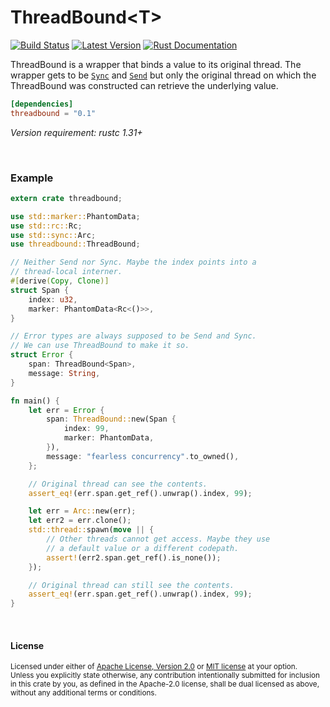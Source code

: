 ThreadBound\<T\>
================

[![Build Status](https://img.shields.io/github/workflow/status/dtolnay/threadbound/CI/master)](https://github.com/dtolnay/threadbound/actions?query=branch%3Amaster)
[![Latest Version](https://img.shields.io/crates/v/threadbound.svg)](https://crates.io/crates/threadbound)
[![Rust Documentation](https://img.shields.io/badge/api-rustdoc-blue.svg)](https://docs.rs/threadbound)

ThreadBound is a wrapper that binds a value to its original thread. The wrapper
gets to be [`Sync`] and [`Send`] but only the original thread on which the
ThreadBound was constructed can retrieve the underlying value.

[`Sync`]: https://doc.rust-lang.org/std/marker/trait.Sync.html
[`Send`]: https://doc.rust-lang.org/std/marker/trait.Send.html

```toml
[dependencies]
threadbound = "0.1"
```

*Version requirement: rustc 1.31+*

<br>

### Example

```rust
extern crate threadbound;

use std::marker::PhantomData;
use std::rc::Rc;
use std::sync::Arc;
use threadbound::ThreadBound;

// Neither Send nor Sync. Maybe the index points into a
// thread-local interner.
#[derive(Copy, Clone)]
struct Span {
    index: u32,
    marker: PhantomData<Rc<()>>,
}

// Error types are always supposed to be Send and Sync.
// We can use ThreadBound to make it so.
struct Error {
    span: ThreadBound<Span>,
    message: String,
}

fn main() {
    let err = Error {
        span: ThreadBound::new(Span {
            index: 99,
            marker: PhantomData,
        }),
        message: "fearless concurrency".to_owned(),
    };

    // Original thread can see the contents.
    assert_eq!(err.span.get_ref().unwrap().index, 99);

    let err = Arc::new(err);
    let err2 = err.clone();
    std::thread::spawn(move || {
        // Other threads cannot get access. Maybe they use
        // a default value or a different codepath.
        assert!(err2.span.get_ref().is_none());
    });

    // Original thread can still see the contents.
    assert_eq!(err.span.get_ref().unwrap().index, 99);
}
```

<br>

#### License

<sup>
Licensed under either of <a href="LICENSE-APACHE">Apache License, Version
2.0</a> or <a href="LICENSE-MIT">MIT license</a> at your option.
</sup>

<br>

<sub>
Unless you explicitly state otherwise, any contribution intentionally submitted
for inclusion in this crate by you, as defined in the Apache-2.0 license, shall
be dual licensed as above, without any additional terms or conditions.
</sub>
